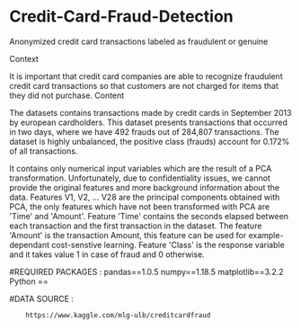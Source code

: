 # Credit-Card-Fraud-Detection

Anonymized credit card transactions labeled as fraudulent or genuine

Context

It is important that credit card companies are able to recognize fraudulent credit card transactions so that customers are not charged for items that they did not purchase.
Content

The datasets contains transactions made by credit cards in September 2013 by european cardholders.
This dataset presents transactions that occurred in two days, where we have 492 frauds out of 284,807 transactions. The dataset is highly unbalanced, the positive class (frauds) account for 0.172% of all transactions.

It contains only numerical input variables which are the result of a PCA transformation. Unfortunately, due to confidentiality issues, we cannot provide the original features and more background information about the data. Features V1, V2, … V28 are the principal components obtained with PCA, the only features which have not been transformed with PCA are 'Time' and 'Amount'. Feature 'Time' contains the seconds elapsed between each transaction and the first transaction in the dataset. The feature 'Amount' is the transaction Amount, this feature can be used for example-dependant cost-senstive learning. Feature 'Class' is the response variable and it takes value 1 in case of fraud and 0 otherwise. 


#REQUIRED PACKAGES :
                      pandas==1.0.5
                      numpy==1.18.5
                      matplotlib==3.2.2
                      Python == 
  
  
 #DATA SOURCE :
 
        https://www.kaggle.com/mlg-ulb/creditcardfraud
